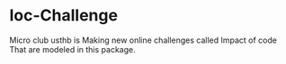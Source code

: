 # Ioc-Challenge

Micro club usthb is Making new online challenges called Impact of code That are modeled in this package.
